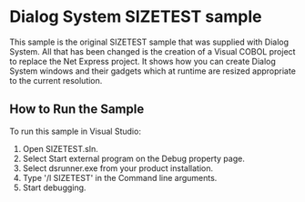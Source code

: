 # Dialog System SIZETEST sample

This sample is the original SIZETEST sample that was supplied with Dialog System.
All that has been changed is the creation of a Visual COBOL project to replace
the Net Express project. It shows how you can create Dialog System windows and their
gadgets which at runtime are resized appropriate to the current resolution.

## How to Run the Sample

To run this sample in Visual Studio:

1. Open SIZETEST.sln.
2. Select Start external program on the Debug property page.
3. Select dsrunner.exe from your product installation.
4. Type '/l SIZETEST' in the Command line arguments.
5. Start debugging.